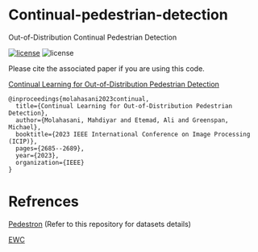 # Continual-pedestrian-detection
Out-of-Distribution Continual Pedestrian Detection

[![license](https://img.shields.io/github/license/mashape/apistatus.svg?style=flat-square)](https://github.com/armiro/COVID-CXNet/blob/master/LICENSE)
![license](https://img.shields.io/badge/development-100%25-yellow?style=flat-square)

Please cite the associated paper if you are using this code.

[Continual Learning for Out-of-Distribution Pedestrian Detection](https://ieeexplore.ieee.org/abstract/document/10222758)
```
@inproceedings{molahasani2023continual,
  title={Continual Learning for Out-of-Distribution Pedestrian Detection},
  author={Molahasani, Mahdiyar and Etemad, Ali and Greenspan, Michael},
  booktitle={2023 IEEE International Conference on Image Processing (ICIP)},
  pages={2685--2689},
  year={2023},
  organization={IEEE}
}
```
# Refrences

[Pedestron](https://github.com/hasanirtiza/Pedestron/tree/master) (Refer to this repository for datasets details)

[EWC](https://github.com/moskomule/ewc.pytorch)
